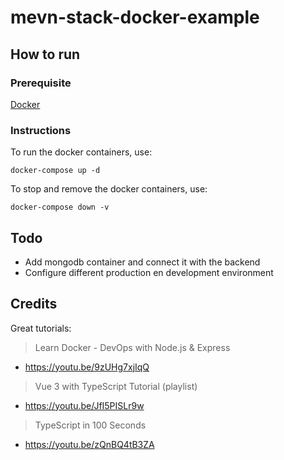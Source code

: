 # mevn-stack-docker-example

## How to run

### Prerequisite

[Docker](https://www.docker.com/products/docker-desktop)

### Instructions

To run the docker containers, use:
```
docker-compose up -d
```

To stop and remove the docker containers, use:

```
docker-compose down -v
```


## Todo

- Add mongodb container and connect it with the backend
- Configure different production en development environment


## Credits

Great tutorials:

> Learn Docker - DevOps with Node.js & Express
- https://youtu.be/9zUHg7xjIqQ
> Vue 3 with TypeScript Tutorial (playlist)
- https://youtu.be/JfI5PISLr9w
> TypeScript in 100 Seconds
- https://youtu.be/zQnBQ4tB3ZA
